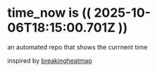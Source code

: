 # time_now is (( 2025-10-06T18:15:00.701Z ))

an automated repo that shows the currnent time

inspired by [breakingheatmap](https://github.com/breakingheatmap/breakingheatmap)